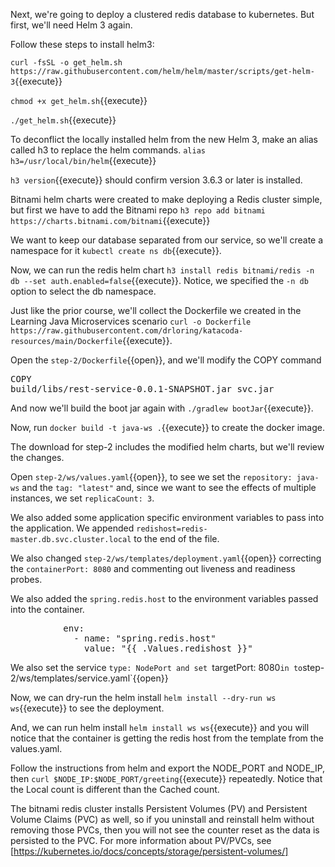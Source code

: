 Next, we're going to deploy a clustered redis database to kubernetes.  But first, we'll need Helm 3 again.

Follow these steps to install helm3:

`curl -fsSL -o get_helm.sh https://raw.githubusercontent.com/helm/helm/master/scripts/get-helm-3`{{execute}}

`chmod +x get_helm.sh`{{execute}}

`./get_helm.sh`{{execute}}

To deconflict the locally installed helm from the new Helm 3, make an alias called h3 to replace the helm commands.
`alias h3=/usr/local/bin/helm`{{execute}}

`h3 version`{{execute}} should confirm version 3.6.3 or later is installed.

Bitnami helm charts were created to make deploying a Redis cluster simple, but first we have to add the Bitnami repo `h3 repo add bitnami https://charts.bitnami.com/bitnami`{{execute}}

We want to keep our database separated from our service, so we'll create a namespace for it `kubectl create ns db`{{execute}}.

Now, we can run the redis helm chart `h3 install redis bitnami/redis -n db --set auth.enabled=false`{{execute}}.  Notice, we specified the `-n db` option to select the db namespace.

Just like the prior course, we'll collect the Dockerfile we created in the Learning Java Microservices scenario `curl -o Dockerfile https://raw.githubusercontent.com/drloring/katacoda-resources/main/Dockerfile`{{execute}}.

Open the `step-2/Dockerfile`{{open}}, and we'll modify the COPY command <pre class="file" data-filename="step-2/Dockerfile" data-target="insert" data-marker="COPY rest-service.jar svc.jar">COPY build/libs/rest-service-0.0.1-SNAPSHOT.jar svc.jar</pre>

And now we'll build the boot jar again with `./gradlew bootJar`{{execute}}.

Now, run `docker build -t java-ws .`{{execute}} to create the docker image.

The download for step-2 includes the modified helm charts, but we'll review the changes.

Open `step-2/ws/values.yaml`{{open}}, to see we set the `repository: java-ws` and the `tag: "latest"` and, since we want to see the effects of multiple instances, we set `replicaCount: 3`.

We also added some application specific environment variables to pass into the application.  We appended `redishost=redis-master.db.svc.cluster.local` to the end of the file.

We also changed `step-2/ws/templates/deployment.yaml`{{open}} correcting the `containerPort: 8080` and commenting out liveness and readiness probes.

We also added the `spring.redis.host` to the environment variables passed into the container.
<pre>          env:
            - name: "spring.redis.host"
              value: "{{ .Values.redishost }}"
</pre>

We also set the service `type: NodePort and set `targetPort: 8080` in to `step-2/ws/templates/service.yaml`{{open}}

Now, we can dry-run the helm install `helm install --dry-run ws ws`{{execute}}  to see the deployment.

And, we can run helm install `helm install ws ws`{{execute}}  and you will notice that the container is getting the redis host from the template from the values.yaml.

Follow the instructions from helm and export the NODE_PORT and NODE_IP, then `curl $NODE_IP:$NODE_PORT/greeting`{{execute}} repeatedly.  Notice that the Local count is different than the Cached count.  

The bitnami redis cluster installs Persistent Volumes (PV) and Persistent Volume Claims (PVC) as well, so if you uninstall and reinstall helm without removing those PVCs, then you will not see the counter reset as the data is persisted to the PVC. For more information about PV/PVCs, see [https://kubernetes.io/docs/concepts/storage/persistent-volumes/]
